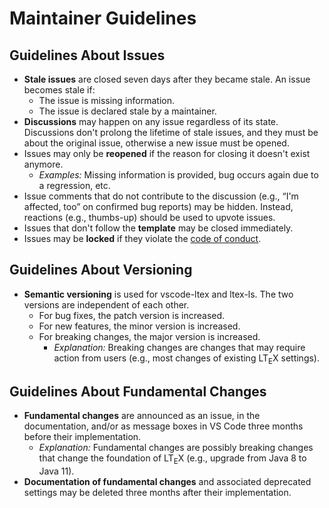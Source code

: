 <!--
   - Copyright (C) 2019-2021 Julian Valentin, LTeX Development Community
   -
   - This Source Code Form is subject to the terms of the Mozilla Public
   - License, v. 2.0. If a copy of the MPL was not distributed with this
   - file, You can obtain one at https://mozilla.org/MPL/2.0/.
   -->

# Maintainer Guidelines

## Guidelines About Issues

- **Stale issues** are closed seven days after they became stale. An issue becomes stale if:
  - The issue is missing information.
  - The issue is declared stale by a maintainer.
- **Discussions** may happen on any issue regardless of its state. Discussions don't prolong the lifetime of stale issues, and they must be about the original issue, otherwise a new issue must be opened.
- Issues may only be **reopened** if the reason for closing it doesn't exist anymore.
  - *Examples:* Missing information is provided, bug occurs again due to a regression, etc.
- Issue comments that do not contribute to the discussion (e.g., “I'm affected, too” on confirmed bug reports) may be hidden. Instead, reactions (e.g., thumbs-up) should be used to upvote issues.
- Issues that don't follow the **template** may be closed immediately.
- Issues may be **locked** if they violate the [code of conduct](https://valentjn.github.io/ltex/code-of-conduct.html).

## Guidelines About Versioning

- **Semantic versioning** is used for vscode-ltex and ltex-ls. The two versions are independent of each other.
  - For bug fixes, the patch version is increased.
  - For new features, the minor version is increased.
  - For breaking changes, the major version is increased.
    - *Explanation:* Breaking changes are changes that may require action from users (e.g., most changes of existing LT<sub>E</sub>X settings).

## Guidelines About Fundamental Changes

- **Fundamental changes** are announced as an issue, in the documentation, and/or as message boxes in VS Code three months before their implementation.
  - *Explanation:* Fundamental changes are possibly breaking changes that change the foundation of LT<sub>E</sub>X (e.g., upgrade from Java 8 to Java 11).
- **Documentation of fundamental changes** and associated deprecated settings may be deleted three months after their implementation.
